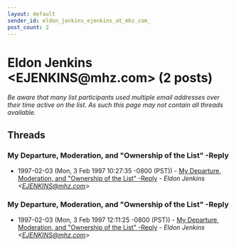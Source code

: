 ```yaml
---
layout: default
sender_id: eldon_jenkins_ejenkins_at_mhz_com_
post_count: 2
---
```


# Eldon Jenkins <EJENKINS<span>@</span>mhz.com> (2 posts)

_Be aware that many list participants used multiple email addresses over their time active on the list. As such this page may not contain all threads available._

## Threads

### My Departure, Moderation, and "Ownership of the List" -Reply
+ 1997-02-03 (Mon, 3 Feb 1997 10:27:35 -0800 (PST)) - [My Departure, Moderation, and "Ownership of the List" -Reply](/archive/1997/02/7e077a2fd96875a0d3fdaccb68ca8a46df543ad1bc2b3516ca6fcff5afb2e830) - _Eldon Jenkins \<EJENKINS@mhz.com\>_

### My Departure, Moderation, and "Ownership of the List" -Reply
+ 1997-02-03 (Mon, 3 Feb 1997 12:11:25 -0800 (PST)) - [My Departure, Moderation, and "Ownership of the List" -Reply](/archive/1997/02/2585c4e46e63ad652c7e53cd54d72d24066f95e0880f76bcb23b511df1395013) - _Eldon Jenkins \<EJENKINS@mhz.com\>_

